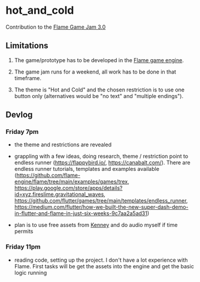 # hot_and_cold

Contribution to the [Flame Game Jam 3.0](https://itch.io/jam/flame-jam-3)

## Limitations

1. The game/prototype has to be developed in the [Flame game engine](https://flame-engine.org/).

2. The game jam runs for a weekend, all work has to be done in that timeframe.

3. The theme is "Hot and Cold" and the chosen restriction is to use one button only (alternatives would be "no text" and "multiple endings"). 
 
## Devlog

### Friday 7pm 
- the theme and restrictions are revealed 

- grappling with a few ideas, doing research, theme / restriction point to endless runner (https://flappybird.io/, https://canabalt.com/). There are endless runner tutorials, templates and examples available (https://github.com/flame-engine/flame/tree/main/examples/games/trex, https://play.google.com/store/apps/details?id=xyz.fireslime.gravitational_waves, https://github.com/flutter/games/tree/main/templates/endless_runner, https://medium.com/flutter/how-we-built-the-new-super-dash-demo-in-flutter-and-flame-in-just-six-weeks-9c7aa2a5ad31)

- plan is to use free assets from [Kenney](https://kenney.nl/) and do audio myself if time permits

### Friday 11pm

- reading code, setting up the project. I don't have a lot experience with Flame. First tasks will be get the assets into the engine and get the basic logic running

